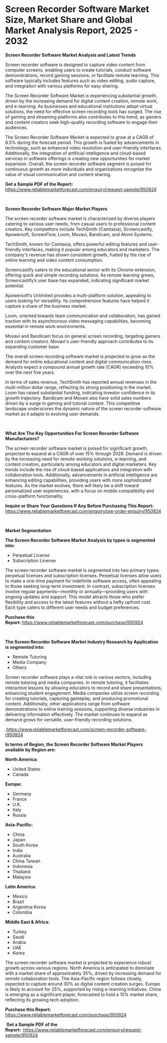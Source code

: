 <p><h1>Screen Recorder Software Market Size, Market Share and Global Market Analysis Report, 2025 - 2032</h1></p><p><strong>Screen Recorder Software Market Analysis and Latest Trends</strong></p>
<p><p>Screen recorder software is designed to capture video content from computer screens, enabling users to create tutorials, conduct software demonstrations, record gaming sessions, or facilitate remote learning. This software typically includes features such as video editing, audio capture, and integration with various platforms for easy sharing. </p><p>The Screen Recorder Software Market is experiencing substantial growth, driven by the increasing demand for digital content creation, remote work, and e-learning. As businesses and educational institutions adopt virtual solutions, the need for effective screen recording tools has surged. The rise of gaming and streaming platforms also contributes to this trend, as gamers and content creators seek high-quality recording software to engage their audiences.</p><p>The Screen Recorder Software Market is expected to grow at a CAGR of 8.5% during the forecast period. This growth is fueled by advancements in technology, such as enhanced video resolution and user-friendly interfaces. Additionally, the integration of artificial intelligence and cloud-based services in software offerings is creating new opportunities for market expansion. Overall, the screen recorder software segment is poised for continuous growth as more individuals and organizations recognize the value of visual communication and content sharing.</p></p>
<p><strong>Get a Sample PDF of the Report:&nbsp;</strong> <a href="https://www.reliablemarketforecast.com/enquiry/request-sample/950924?utm_campaign=2413&utm_medium=2&utm_source=Github&utm_content=ia&utm_term=18042025&utm_id=screen-recorder-software">https://www.reliablemarketforecast.com/enquiry/request-sample/950924</a></p>
<p>&nbsp;</p>
<p><strong>Screen Recorder Software Major Market Players</strong></p>
<p><p>The screen recorder software market is characterized by diverse players catering to various user needs, from casual users to professional content creators. Key competitors include TechSmith (Camtasia), Screencastify, Apowersoft, ScreenFlow, Loom, Movavi, Bandicam, and Atomi Systems. </p><p>TechSmith, known for Camtasia, offers powerful editing features and user-friendly interfaces, making it popular among educators and marketers. The company's revenue has shown consistent growth, fueled by the rise of online learning and video content consumption. </p><p>Screencastify caters to the educational sector with its Chrome extension, offering quick and simple recording solutions. As remote learning grows, Screencastify’s user base has expanded, indicating significant market potential. </p><p>Apowersoft’s Unlimited provides a multi-platform solution, appealing to users looking for versatility. Its comprehensive features have helped it capture a share of the business market. </p><p>Loom, oriented towards team communication and collaboration, has gained traction with its asynchronous video messaging capabilities, becoming essential in remote work environments.</p><p>Movavi and Bandicam focus on general screen recording, targeting gamers and content creators. Movavi's user-friendly approach contributes to its expanding customer base.</p><p>The overall screen recording software market is projected to grow as the demand for online educational content and digital communication rises. Analysts expect a compound annual growth rate (CAGR) exceeding 10% over the next five years.</p><p>In terms of sales revenue, TechSmith has reported annual revenues in the multi-million dollar range, reflecting its strong positioning in the market. Loom has raised substantial funding, indicating investor confidence in its growth trajectory. Bandicam and Movavi also have solid sales numbers driven by a surge in gaming and tutorial content. This competitive landscape underscores the dynamic nature of the screen recorder software market as it adapts to evolving user demands.</p></p>
<p>&nbsp;</p>
<p><strong>What Are The Key Opportunities For Screen Recorder Software Manufacturers?</strong></p>
<p><p>The screen recorder software market is poised for significant growth, projected to expand at a CAGR of over 15% through 2028. Demand is driven by the increasing need for remote working solutions, e-learning, and content creation, particularly among educators and digital marketers. Key trends include the rise of cloud-based applications and integration with collaboration tools. Additionally, advancements in artificial intelligence are enhancing editing capabilities, providing users with more sophisticated features. As the market evolves, there will likely be a shift toward personalized user experiences, with a focus on mobile compatibility and cross-platform functionality.</p></p>
<p><strong>Inquire or Share Your Questions If Any Before Purchasing This Report:</strong> <a href="https://www.reliablemarketforecast.com/enquiry/pre-order-enquiry/950924?utm_campaign=2413&utm_medium=2&utm_source=Github&utm_content=ia&utm_term=18042025&utm_id=screen-recorder-software">https://www.reliablemarketforecast.com/enquiry/pre-order-enquiry/950924</a></p>
<p>&nbsp;</p>
<p><strong>Market Segmentation</strong></p>
<p><strong>The Screen Recorder Software Market Analysis by types is segmented into:</strong></p>
<p><ul><li>Perpetual License</li><li>Subscription License</li></ul></p>
<p><p>The screen recorder software market is segmented into two primary types: perpetual licenses and subscription licenses. Perpetual licenses allow users to make a one-time payment for indefinite software access, often appealing to those seeking long-term investment. In contrast, subscription licenses involve regular payments—monthly or annually—providing users with ongoing updates and support. This model attracts those who prefer flexibility and access to the latest features without a hefty upfront cost. Each type caters to different user needs and budget preferences.</p></p>
<p><strong>Purchase this Report:&nbsp;</strong><a href="https://www.reliablemarketforecast.com/purchase/950924?utm_campaign=2413&utm_medium=2&utm_source=Github&utm_content=ia&utm_term=18042025&utm_id=screen-recorder-software">https://www.reliablemarketforecast.com/purchase/950924</a></p>
<p>&nbsp;</p>
<p><strong>The Screen Recorder Software Market Industry Research by Application is segmented into:</strong></p>
<p><ul><li>Remote Tutoring</li><li>Media Company</li><li>Others</li></ul></p>
<p><p>Screen recorder software plays a vital role in various sectors, including remote tutoring and media companies. In remote tutoring, it facilitates interactive lessons by allowing educators to record and share presentations, enhancing student engagement. Media companies utilize screen recording for creating tutorials, capturing gameplay, and producing promotional content. Additionally, other applications range from software demonstrations to online training sessions, supporting diverse industries in delivering information effectively. The market continues to expand as demand grows for versatile, user-friendly recording solutions.</p></p>
<p><a href="https://www.reliablemarketforecast.com/screen-recorder-software-r950924?utm_campaign=2413&utm_medium=2&utm_source=Github&utm_content=ia&utm_term=18042025&utm_id=screen-recorder-software">&nbsp;https://www.reliablemarketforecast.com/screen-recorder-software-r950924</a></p>
<p><strong>In terms of Region, the Screen Recorder Software Market Players available by Region are:</strong></p>
<p>
    <p> <strong> North America: </strong>
        <ul>
            <li>United States</li>
            <li>Canada</li>
        </ul>
        </p> 
    <p> <strong> Europe: </strong>
        <ul>
            <li>Germany</li>
            <li>France</li>
            <li>U.K.</li>
            <li>Italy</li>
            <li>Russia</li>
        </ul>
        </p> 
    <p> <strong> Asia-Pacific: </strong>
        <ul>
            <li>China</li>
            <li>Japan</li>
            <li>South Korea</li>
            <li>India</li>
            <li>Australia</li>
            <li>China Taiwan</li>
            <li>Indonesia</li>
            <li>Thailand</li>
            <li>Malaysia</li>
        </ul>
        </p> 
    <p> <strong> Latin America: </strong>
        <ul>
            <li>Mexico</li>
            <li>Brazil</li>
            <li>Argentina Korea</li>
            <li>Colombia</li>
        </ul>
        </p> 
    <p> <strong> Middle East & Africa: </strong>
        <ul>
            <li>Turkey</li>
            <li>Saudi</li>
            <li>Arabia</li>
            <li>UAE</li>
            <li>Korea</li>
        </ul>
    </p>
    </p>
<p><p>The screen recorder software market is projected to experience robust growth across various regions. North America is anticipated to dominate with a market share of approximately 35%, driven by increasing demand for remote collaboration tools. The Asia-Pacific region follows closely, expected to capture around 30% as digital content creation surges. Europe is likely to account for 25%, supported by rising e-learning initiatives. China is emerging as a significant player, forecasted to hold a 15% market share, reflecting its growing tech adoption.</p></p>
<p><strong>Purchase this Report: </strong><a href="https://www.reliablemarketforecast.com/purchase/950924?utm_campaign=2413&utm_medium=2&utm_source=Github&utm_content=ia&utm_term=18042025&utm_id=screen-recorder-software">https://www.reliablemarketforecast.com/purchase/950924</a></p>
<p>&nbsp;<strong>Get a Sample PDF of the Report:&nbsp;&nbsp;</strong><a href="https://www.reliablemarketforecast.com/enquiry/request-sample/950924?utm_campaign=2413&utm_medium=2&utm_source=Github&utm_content=ia&utm_term=18042025&utm_id=screen-recorder-software">https://www.reliablemarketforecast.com/enquiry/request-sample/950924</a></p>
<p><strong></strong></p>
<p><p></p><p></p><p></p></p>